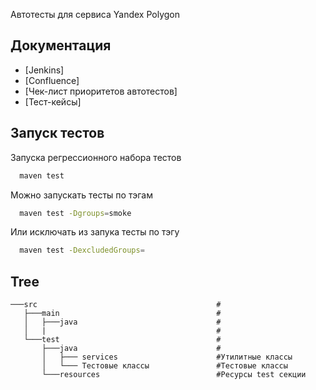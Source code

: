 Автотесты для сервиса Yandex Polygon


## Документация

- [Jenkins]
- [Confluence]
- [Чек-лист приоритетов автотестов]
- [Тест-кейсы]



## Запуск тестов

Запуска регрессионного набора тестов
```bash
  maven test
```
Можно запускать тесты по тэгам
```bash
  maven test -Dgroups=smoke
```
Или исключать из запука тесты по тэгу
```bash
  maven test -DexcludedGroups=
```
## Tree
```
───src                                        #
   ├───main                                   #
   │   ├───java                               #
   │   |                                      #
   └───test                                   #
       ├───java                               #
       │   ├─── services                      #Утилитные классы
       │   └─── Тестовые классы               #Тестовые классы
       └───resources                          #Ресурсы test секции
```